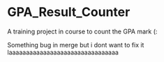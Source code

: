 # GPA_Result_Counter
A training project in course to count the GPA mark (:

Something bug in merge but i dont want to fix it laaaaaaaaaaaaaaaaaaaaaaaaaaaaaaaa
